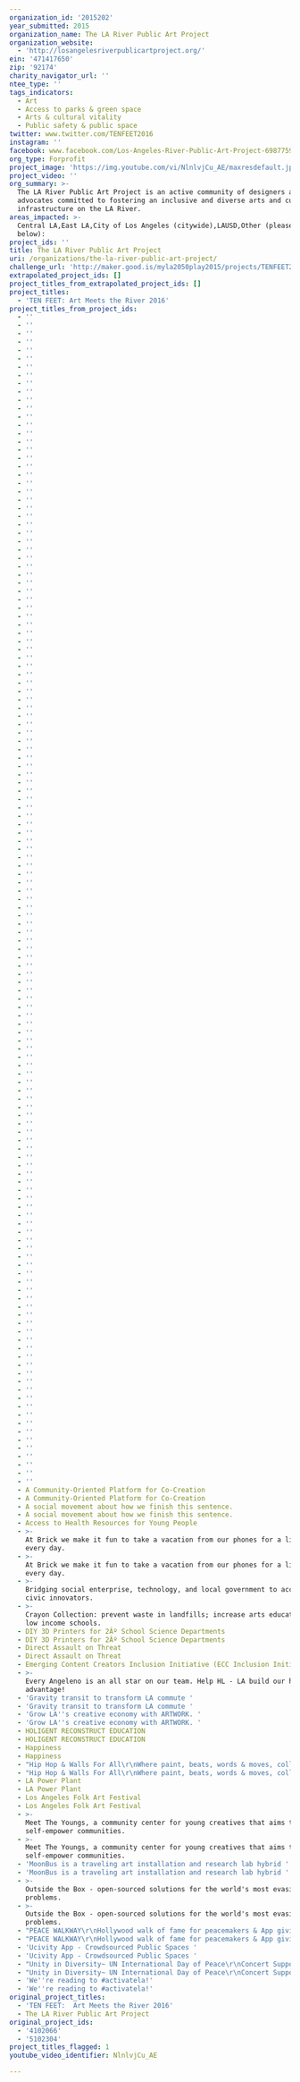 ```yaml
---
organization_id: '2015202'
year_submitted: 2015
organization_name: The LA River Public Art Project
organization_website:
  - 'http://losangelesriverpublicartproject.org/'
ein: '471417650'
zip: '92174'
charity_navigator_url: ''
ntee_type: ''
tags_indicators:
  - Art
  - Access to parks & green space
  - Arts & cultural vitality
  - Public safety & public space
twitter: www.twitter.com/TENFEET2016
instagram: ''
facebook: www.facebook.com/Los-Angeles-River-Public-Art-Project-698775940231398/
org_type: Forprofit
project_image: 'https://img.youtube.com/vi/NlnlvjCu_AE/maxresdefault.jpg'
project_video: ''
org_summary: >-
  The LA River Public Art Project is an active community of designers and
  advocates committed to fostering an inclusive and diverse arts and culture
  infrastructure on the LA River.
areas_impacted: >-
  Central LA,East LA,City of Los Angeles (citywide),LAUSD,Other (please specify
  below):
project_ids: ''
title: The LA River Public Art Project
uri: /organizations/the-la-river-public-art-project/
challenge_url: 'http://maker.good.is/myla2050play2015/projects/TENFEET2016.html'
extrapolated_project_ids: []
project_titles_from_extrapolated_project_ids: []
project_titles:
  - 'TEN FEET: Art Meets the River 2016'
project_titles_from_project_ids:
  - ''
  - ''
  - ''
  - ''
  - ''
  - ''
  - ''
  - ''
  - ''
  - ''
  - ''
  - ''
  - ''
  - ''
  - ''
  - ''
  - ''
  - ''
  - ''
  - ''
  - ''
  - ''
  - ''
  - ''
  - ''
  - ''
  - ''
  - ''
  - ''
  - ''
  - ''
  - ''
  - ''
  - ''
  - ''
  - ''
  - ''
  - ''
  - ''
  - ''
  - ''
  - ''
  - ''
  - ''
  - ''
  - ''
  - ''
  - ''
  - ''
  - ''
  - ''
  - ''
  - ''
  - ''
  - ''
  - ''
  - ''
  - ''
  - ''
  - ''
  - ''
  - ''
  - ''
  - ''
  - ''
  - ''
  - ''
  - ''
  - ''
  - ''
  - ''
  - ''
  - ''
  - ''
  - ''
  - ''
  - ''
  - ''
  - ''
  - ''
  - ''
  - ''
  - ''
  - ''
  - ''
  - ''
  - ''
  - ''
  - ''
  - ''
  - ''
  - ''
  - ''
  - ''
  - ''
  - ''
  - ''
  - ''
  - ''
  - ''
  - ''
  - ''
  - ''
  - ''
  - ''
  - ''
  - ''
  - ''
  - ''
  - ''
  - ''
  - ''
  - ''
  - ''
  - ''
  - ''
  - ''
  - ''
  - ''
  - ''
  - ''
  - ''
  - ''
  - ''
  - ''
  - ''
  - ''
  - ''
  - ''
  - ''
  - ''
  - ''
  - ''
  - ''
  - ''
  - ''
  - ''
  - ''
  - ''
  - ''
  - ''
  - A Community-Oriented Platform for Co-Creation
  - A Community-Oriented Platform for Co-Creation
  - A social movement about how we finish this sentence.
  - A social movement about how we finish this sentence.
  - Access to Health Resources for Young People
  - >-
    At Brick we make it fun to take a vacation from our phones for a little
    every day.
  - >-
    At Brick we make it fun to take a vacation from our phones for a little
    every day.
  - >-
    Bridging social enterprise, technology, and local government to accelerate
    civic innovators.
  - >-
    Crayon Collection: prevent waste in landfills; increase arts education in
    low income schools. 
  - DIY 3D Printers for 2Âº School Science Departments
  - DIY 3D Printers for 2Âº School Science Departments
  - Direct Assault on Threat
  - Direct Assault on Threat
  - Emerging Content Creators Inclusion Initiative (ECC Inclusion Initiative)
  - >-
    Every Angeleno is an all star on our team. Help HL - LA build our home field
    advantage! 
  - 'Gravity transit to transform LA commute '
  - 'Gravity transit to transform LA commute '
  - 'Grow LA''s creative economy with ARTWORK. '
  - 'Grow LA''s creative economy with ARTWORK. '
  - HOLIGENT RECONSTRUCT EDUCATION
  - HOLIGENT RECONSTRUCT EDUCATION
  - Happiness
  - Happiness
  - "Hip Hop & Walls For All\r\nWhere paint, beats, words & moves, collide with pride!"
  - "Hip Hop & Walls For All\r\nWhere paint, beats, words & moves, collide with pride!"
  - LA Power Plant
  - LA Power Plant
  - Los Angeles Folk Art Festival
  - Los Angeles Folk Art Festival
  - >-
    Meet The Youngs, a community center for young creatives that aims to
    self-empower communities.
  - >-
    Meet The Youngs, a community center for young creatives that aims to
    self-empower communities.
  - 'MoonBus is a traveling art installation and research lab hybrid '
  - 'MoonBus is a traveling art installation and research lab hybrid '
  - >-
    Outside the Box - open-sourced solutions for the world's most evasive
    problems.  
  - >-
    Outside the Box - open-sourced solutions for the world's most evasive
    problems.  
  - "PEACE WALKWAY\r\nHollywood walk of fame for peacemakers & App giving historical bio of each peacemaker"
  - "PEACE WALKWAY\r\nHollywood walk of fame for peacemakers & App giving historical bio of each peacemaker"
  - 'Ucivity App - Crowdsourced Public Spaces '
  - 'Ucivity App - Crowdsourced Public Spaces '
  - "Unity in Diversity~ UN International Day of Peace\r\nConcert Supporting Youth Empowerment & Charity!"
  - "Unity in Diversity~ UN International Day of Peace\r\nConcert Supporting Youth Empowerment & Charity!"
  - 'We''re reading to #activatela!'
  - 'We''re reading to #activatela!'
original_project_titles:
  - 'TEN FEET:  Art Meets the River 2016'
  - The LA River Public Art Project
original_project_ids:
  - '4102066'
  - '5102304'
project_titles_flagged: 1
youtube_video_identifier: NlnlvjCu_AE

---
```

